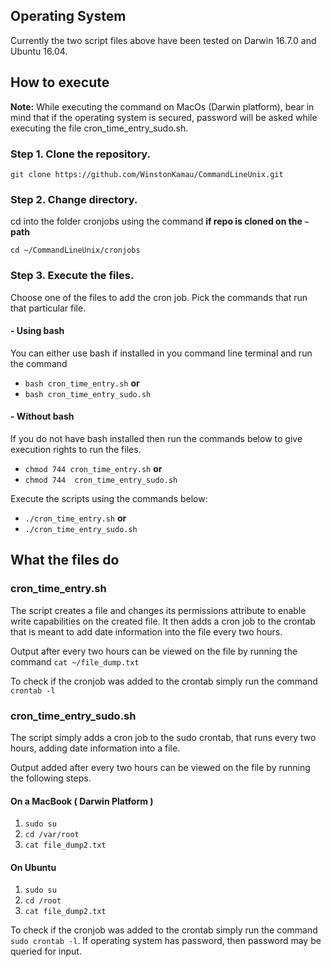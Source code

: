 ## Operating System

Currently the two script files above have been tested on Darwin 16.7.0 and Ubuntu 16.04.

## How to execute

**Note:** While executing the command on MacOs (Darwin platform), bear in mind that if the operating system is secured, password will be asked while executing the file cron_time_entry_sudo.sh.

### Step 1. Clone the repository.
`git clone https://github.com/WinstonKamau/CommandLineUnix.git`
### Step 2. Change directory.
cd into the folder cronjobs using the command **if repo is cloned on the `~` path**


`cd ~/CommandLineUnix/cronjobs`
### Step 3. Execute the files.
Choose one of the files to add the cron job. Pick the commands that run that particular file.
#### - Using bash
You can either use bash if installed in you command line terminal and run the command 
* `bash cron_time_entry.sh` **or**
* `bash cron_time_entry_sudo.sh`
#### - Without bash
If you do not have bash installed then run the commands below to give execution rights to run the files.
* `chmod 744 cron_time_entry.sh` **or** 
* `chmod 744  cron_time_entry_sudo.sh`


Execute the scripts using the commands below:


* `./cron_time_entry.sh` **or**
* `./cron_time_entry_sudo.sh`

## What the files do

### cron_time_entry.sh

The script creates a file and changes its permissions attribute to enable write capabilities on the created file.
It then adds a cron job to the crontab that is meant to add date information into the file every two hours.

Output after every two hours can be viewed on the file by running the command `cat ~/file_dump.txt`

To check if the cronjob was added to the crontab simply run the command `crontab -l`

### cron_time_entry_sudo.sh

The script simply adds a cron job to the sudo crontab, that runs every two hours, adding date information into a file.

Output added after every two hours can be viewed on the file by running the following steps.

#### On a MacBook ( Darwin Platform )

1. `sudo su`
2. `cd /var/root`
3. `cat file_dump2.txt`

#### On Ubuntu

1. `sudo su`
2. `cd /root`
3. `cat file_dump2.txt`

To check if the cronjob was added to the crontab simply run the command `sudo crontab -l`. If operating system has password, then password may be queried for input.


